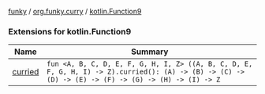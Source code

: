 [funky](../../index.md) / [org.funky.curry](../index.md) / [kotlin.Function9](.)

### Extensions for kotlin.Function9

| Name | Summary |
|---|---|
| [curried](curried.md) | `fun <A, B, C, D, E, F, G, H, I, Z> ((A, B, C, D, E, F, G, H, I) -> Z).curried(): (A) -> (B) -> (C) -> (D) -> (E) -> (F) -> (G) -> (H) -> (I) -> Z` |
